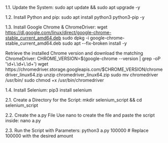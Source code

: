 1.1. Update the System:
sudo apt update && sudo apt upgrade -y

1.2. Install Python and pip:
sudo apt install python3 python3-pip -y

1.3. Install Google Chrome & ChromeDriver:
wget https://dl.google.com/linux/direct/google-chrome-stable_current_amd64.deb
sudo dpkg -i google-chrome-stable_current_amd64.deb
sudo apt --fix-broken install -y

Retrieve the installed Chrome version and download the matching ChromeDriver:
CHROME_VERSION=$(google-chrome --version | grep -oP '\d+\.\d+\.\d+')
wget https://chromedriver.storage.googleapis.com/$CHROME_VERSION/chromedriver_linux64.zip
unzip chromedriver_linux64.zip
sudo mv chromedriver /usr/bin/
sudo chmod +x /usr/bin/chromedriver

1.4. Install Selenium: 
pip3 install selenium

2.1. Create a Directory for the Script: 
mkdir selenium_script && cd selenium_script

2.2. Create the a.py File
Use nano to create the file and paste the script inside:
nano a.py

2.3. Run the Script with Parameters:
python3 a.py 100000  # Replace 100000 with the desired amount
